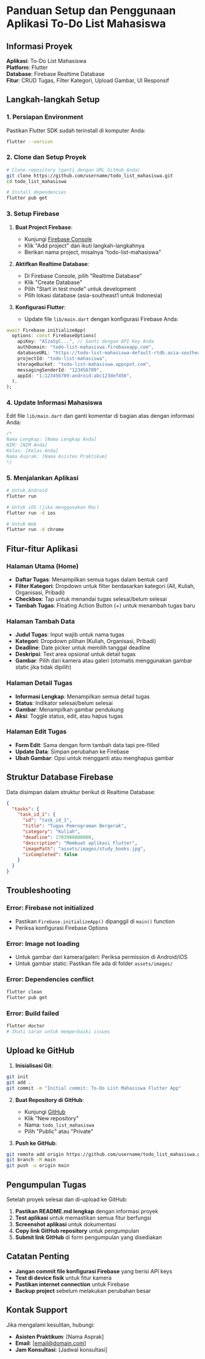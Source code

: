 # Panduan Setup dan Penggunaan Aplikasi To-Do List Mahasiswa

## Informasi Proyek

**Aplikasi**: To-Do List Mahasiswa  
**Platform**: Flutter  
**Database**: Firebase Realtime Database  
**Fitur**: CRUD Tugas, Filter Kategori, Upload Gambar, UI Responsif

## Langkah-langkah Setup

### 1. Persiapan Environment

Pastikan Flutter SDK sudah terinstall di komputer Anda:
```bash
flutter --version
```

### 2. Clone dan Setup Proyek

```bash
# Clone repository (ganti dengan URL GitHub Anda)
git clone https://github.com/username/todo_list_mahasiswa.git
cd todo_list_mahasiswa

# Install dependencies
flutter pub get
```

### 3. Setup Firebase

1. **Buat Project Firebase**:
   - Kunjungi [Firebase Console](https://console.firebase.google.com/)
   - Klik "Add project" dan ikuti langkah-langkahnya
   - Berikan nama project, misalnya "todo-list-mahasiswa"

2. **Aktifkan Realtime Database**:
   - Di Firebase Console, pilih "Realtime Database"
   - Klik "Create Database"
   - Pilih "Start in test mode" untuk development
   - Pilih lokasi database (asia-southeast1 untuk Indonesia)

3. **Konfigurasi Flutter**:
   - Update file `lib/main.dart` dengan konfigurasi Firebase Anda:

```dart
await Firebase.initializeApp(
  options: const FirebaseOptions(
    apiKey: "AIzaSyC...", // Ganti dengan API Key Anda
    authDomain: "todo-list-mahasiswa.firebaseapp.com",
    databaseURL: "https://todo-list-mahasiswa-default-rtdb.asia-southeast1.firebasedatabase.app/",
    projectId: "todo-list-mahasiswa",
    storageBucket: "todo-list-mahasiswa.appspot.com",
    messagingSenderId: "123456789",
    appId: "1:123456789:android:abc123def456",
  ),
);
```

### 4. Update Informasi Mahasiswa

Edit file `lib/main.dart` dan ganti komentar di bagian atas dengan informasi Anda:

```dart
/*
Nama Lengkap: [Nama Lengkap Anda]
NIM: [NIM Anda]
Kelas: [Kelas Anda]
Nama Asprak: [Nama Asisten Praktikum]
*/
```

### 5. Menjalankan Aplikasi

```bash
# Untuk Android
flutter run

# Untuk iOS (jika menggunakan Mac)
flutter run -d ios

# Untuk Web
flutter run -d chrome
```

## Fitur-fitur Aplikasi

### Halaman Utama (Home)
- **Daftar Tugas**: Menampilkan semua tugas dalam bentuk card
- **Filter Kategori**: Dropdown untuk filter berdasarkan kategori (All, Kuliah, Organisasi, Pribadi)
- **Checkbox**: Tap untuk menandai tugas selesai/belum selesai
- **Tambah Tugas**: Floating Action Button (+) untuk menambah tugas baru

### Halaman Tambah Data
- **Judul Tugas**: Input wajib untuk nama tugas
- **Kategori**: Dropdown pilihan (Kuliah, Organisasi, Pribadi)
- **Deadline**: Date picker untuk memilih tanggal deadline
- **Deskripsi**: Text area opsional untuk detail tugas
- **Gambar**: Pilih dari kamera atau galeri (otomatis menggunakan gambar static jika tidak dipilih)

### Halaman Detail Tugas
- **Informasi Lengkap**: Menampilkan semua detail tugas
- **Status**: Indikator selesai/belum selesai
- **Gambar**: Menampilkan gambar pendukung
- **Aksi**: Toggle status, edit, atau hapus tugas

### Halaman Edit Tugas
- **Form Edit**: Sama dengan form tambah data tapi pre-filled
- **Update Data**: Simpan perubahan ke Firebase
- **Ubah Gambar**: Opsi untuk mengganti atau menghapus gambar

## Struktur Database Firebase

Data disimpan dalam struktur berikut di Realtime Database:

```json
{
  "tasks": {
    "task_id_1": {
      "id": "task_id_1",
      "title": "Tugas Pemrograman Bergerak",
      "category": "Kuliah",
      "deadline": 1703980800000,
      "description": "Membuat aplikasi Flutter",
      "imagePath": "assets/images/study_books.jpg",
      "isCompleted": false
    }
  }
}
```

## Troubleshooting

### Error: Firebase not initialized
- Pastikan `Firebase.initializeApp()` dipanggil di `main()` function
- Periksa konfigurasi Firebase Options

### Error: Image not loading
- Untuk gambar dari kamera/galeri: Periksa permission di Android/iOS
- Untuk gambar static: Pastikan file ada di folder `assets/images/`

### Error: Dependencies conflict
```bash
flutter clean
flutter pub get
```

### Error: Build failed
```bash
flutter doctor
# Ikuti saran untuk memperbaiki issues
```

## Upload ke GitHub

1. **Inisialisasi Git**:
```bash
git init
git add .
git commit -m "Initial commit: To-Do List Mahasiswa Flutter App"
```

2. **Buat Repository di GitHub**:
   - Kunjungi [GitHub](https://github.com)
   - Klik "New repository"
   - Nama: `todo_list_mahasiswa`
   - Pilih "Public" atau "Private"

3. **Push ke GitHub**:
```bash
git remote add origin https://github.com/username/todo_list_mahasiswa.git
git branch -M main
git push -u origin main
```

## Pengumpulan Tugas

Setelah proyek selesai dan di-upload ke GitHub:

1. **Pastikan README.md lengkap** dengan informasi proyek
2. **Test aplikasi** untuk memastikan semua fitur berfungsi
3. **Screenshot aplikasi** untuk dokumentasi
4. **Copy link GitHub repository** untuk pengumpulan
5. **Submit link GitHub** di form pengumpulan yang disediakan

## Catatan Penting

- **Jangan commit file konfigurasi Firebase** yang berisi API keys
- **Test di device fisik** untuk fitur kamera
- **Pastikan internet connection** untuk Firebase
- **Backup project** sebelum melakukan perubahan besar

## Kontak Support

Jika mengalami kesulitan, hubungi:
- **Asisten Praktikum**: [Nama Asprak]
- **Email**: [email@domain.com]
- **Jam Konsultasi**: [Jadwal konsultasi]


